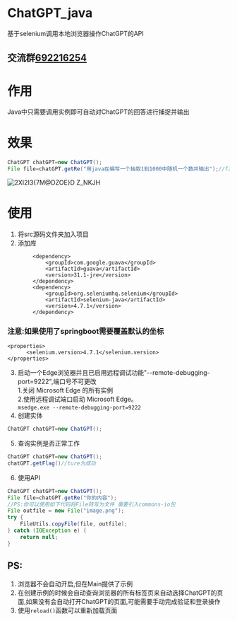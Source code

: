 # ChatGPT_java
基于selenium调用本地浏览器操作ChatGPT的API
## 交流群[692216254](https://jq.qq.com/?_wv=1027&k=ZOdZbW11)
# 作用
Java中只需要调用实例即可自动对ChatGPT的回答进行捕捉并输出
# 效果
```Java
ChatGPT chatGPT=new ChatGPT();
File file=chatGPT.getRe("用java在编写一个抽取1到1000中随机一个数并输出");//file即为回答截图
```
![2XI2I3{7M@DZOE}D Z_NKJH](https://user-images.githubusercontent.com/42534870/208389990-d4e56228-c21a-475f-8496-d6ce20c74e1a.png)


# 使用
1. 将src源码文件夹加入项目  
2. 添加库
```Maven
        <dependency>
            <groupId>com.google.guava</groupId>
            <artifactId>guava</artifactId>
            <version>31.1-jre</version>
        </dependency>
        <dependency>
            <groupId>org.seleniumhq.selenium</groupId>
            <artifactId>selenium-java</artifactId>
            <version>4.7.1</version>
        </dependency>
```
### 注意:如果使用了springboot需要覆盖默认的坐标
```Maven
<properties>
      <selenium.version>4.7.1</selenium.version>
</properties>
```
3. 启动一个Edge浏览器并且已启用远程调试功能"--remote-debugging-port=9222",端口号不可更改  
   1.关闭 Microsoft Edge 的所有实例  
   2.使用远程调试端口启动 Microsoft Edge。  
         ```
        msedge.exe --remote-debugging-port=9222
        ```
4. 创建实体 
```Java
ChatGPT chatGPT=new ChatGPT();
```
5. 查询实例是否正常工作
```Java
ChatGPT chatGPT=new ChatGPT();
chatGPT.getFlag()//ture为成功
```
6. 使用API
```Java
ChatGPT chatGPT=new ChatGPT();
File file=chatGPT.getRe("你的内容");
//PS:你可以使用如下代码将File转写为文件 需要引入commons-io包
File outfile = new File("image.png");
try {
    FileUtils.copyFile(file, outfile);
} catch (IOException e) {
    return null;
}
```
## PS:  
1. 浏览器不会自动开启,但在Main提供了示例  
2. 在创建示例的时候会自动查询浏览器的所有标签页来自动选择ChatGPT的页面,如果没有会自动打开ChatGPT的页面,可能需要手动完成验证和登录操作  
3. 使用``` reload() ```函数可以重新加载页面  
